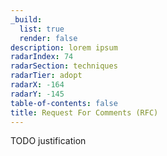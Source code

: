 ```yaml
---
_build:
  list: true
  render: false
description: lorem ipsum
radarIndex: 74
radarSection: techniques
radarTier: adopt
radarX: -164
radarY: -145
table-of-contents: false
title: Request For Comments (RFC)
---
```


TODO justification
